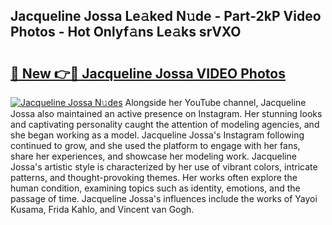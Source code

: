 ## Jacqueline Jossa Le𝚊ked N𝚞de - Part-2kP Video Photos - Hot Onlyf𝚊ns Le𝚊ks srVXO

# <h2><a href="http://ab75138.deff.icu/?id=Jacqueline+Jossa">🔗 New 👉🔴 Jacqueline Jossa VIDEO Photos</a></h2>

[![Jacqueline Jossa N𝚞des](https://i.imgur.com/rIISA9y.gif)](http://ab75138.deff.icu/?id=Jacqueline+Jossa)
Alongside her YouTube channel, Jacqueline Jossa also maintained an active presence on Instagram. Her stunning looks and captivating personality caught the attention of modeling agencies, and she began working as a model. Jacqueline Jossa's Instagram following continued to grow, and she used the platform to engage with her fans, share her experiences, and showcase her modeling work. Jacqueline Jossa's artistic style is characterized by her use of vibrant colors, intricate patterns, and thought-provoking themes. Her works often explore the human condition, examining topics such as identity, emotions, and the passage of time. Jacqueline Jossa's influences include the works of Yayoi Kusama, Frida Kahlo, and Vincent van Gogh.
